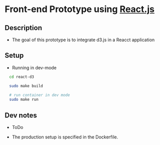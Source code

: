 # Front-end Prototype using [React.js](https://reactjs.org/)

## Description
  - The goal of this prototype is to integrate d3.js in a Reacct application


## Setup

 - Running in dev-mode
``` bash
  cd react-d3

  sudo make build

  # run container in dev mode
  sudo make run
```


## Dev notes
 - ToDo


 - The production setup is specified in the Dockerfile.

